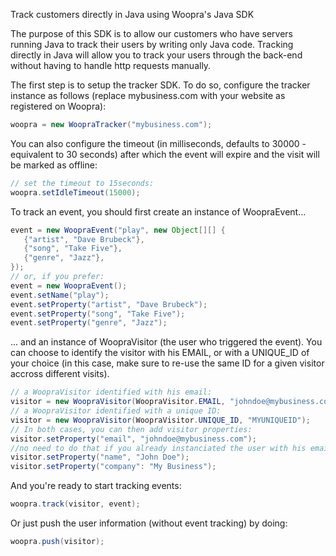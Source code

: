 Track customers directly in Java using Woopra's Java SDK

The purpose of this SDK is to allow our customers who have servers running Java to track their users by writing only Java code. Tracking directly in Java will allow you to track your users through the back-end without having to handle http requests manually.

The first step is to setup the tracker SDK. To do so, configure the tracker instance as follows (replace mybusiness.com with your website as registered on Woopra):
``` java
woopra = new WoopraTracker("mybusiness.com");
```
You can also configure the timeout (in milliseconds, defaults to 30000 - equivalent to 30 seconds) after which the event will expire and the visit will be marked as offline:
``` java
// set the timeout to 15seconds:
woopra.setIdleTimeout(15000);
```
To track an event, you should first create an instance of WoopraEvent...
``` java
event = new WoopraEvent("play", new Object[][] {
   {"artist", "Dave Brubeck"},
   {"song", "Take Five"},
   {"genre", "Jazz"},
});
// or, if you prefer:
event = new WoopraEvent();
event.setName("play");
event.setProperty("artist", "Dave Brubeck");
event.setProperty("song", "Take Five");
event.setProperty("genre", "Jazz");
```
... and an instance of WoopraVisitor (the user who triggered the event). You can choose to identify the visitor with his EMAIL, or with a UNIQUE_ID of your choice (in this case, make sure to re-use the same ID for a given visitor accross different visits).
``` java
// a WoopraVisitor identified with his email:
visitor = new WoopraVisitor(WoopraVisitor.EMAIL, "johndoe@mybusiness.com");
// a WoopraVisitor identified with a unique ID:
visitor = new WoopraVisitor(WoopraVisitor.UNIQUE_ID, "MYUNIQUEID");
// In both cases, you can then add visitor properties:
visitor.setProperty("email", "johndoe@mybusiness.com");
//no need to do that if you already instanciated the user with his email
visitor.setProperty("name", "John Doe");
visitor.setProperty("company": "My Business");
```
And you're ready to start tracking events:
``` java
woopra.track(visitor, event);
```
Or just push the user information (without event tracking) by doing:
``` java
woopra.push(visitor);
```